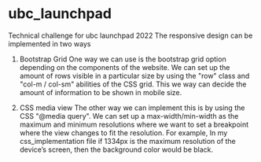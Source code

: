 # ubc_launchpad
Technical challenge for ubc launchpad 2022
The responsive design can be implemented in two ways
1) Bootstrap Grid
One way we can use is the bootstrap grid option depending on the components of the website. 
We can set up the amount of rows visible in a particular size by using the "row" class and "col-m / col-sm" abilities of the CSS grid.
This we way can decide the amount of information to be shown in mobile size.

2) CSS media view
The other way we can implement this is by using the CSS "@media query".
We can set up a max-width/min-width as the maximum and minimum resolutions where we want to set a breakpoint where the view changes to fit the resolution.
For example, In my css_implementation file if 1334px is the maximum resolution of the device’s screen, then the background color would be black.

